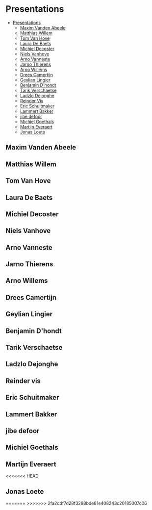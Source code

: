 <!-- markdownlint-disable MD033 -->

# Presentations

- [Presentations](#presentations)
  - [Maxim Vanden Abeele](#maxim-vanden-abeele)
  - [Matthias Willem](#matthias-willem)
  - [Tom Van Hove](#tom-van-hove)
  - [Laura De Baets](#laura-de-baets)
  - [Michiel Decoster](#michiel-decoster)
  - [Niels Vanhove](#niels-vanhove)
  - [Arno Vanneste](#arno-vanneste)
  - [Jarno Thierens](#jarno-thierens)
  - [Arno Willems](#arno-willems)
  - [Drees Camertijn](#drees-camertijn)
  - [Geylian Lingier](#geylian-lingier)
  - [Benjamin D'hondt](#benjamin-d-hondt)
  - [Tarik Verschaetse](#tarik-verschaetse)
  - [Ladzlo Dejonghe](#ladzlo-dejonghe)
  - [Reinder Vis](#reinder-vis)
  - [Eric Schuitmaker](#eric-schuitmaker)
  - [Lammert Bakker](#lammert-bakker)
  - [jibe defoor](#jibe-defoor)
  - [Michiel Goethals](#michiel-goethals)
  - [Martijn Everaert](#martijn-everaert)
  - [Jonas Loete](#jonas-loete)

## Maxim Vanden Abeele

<YoutubeVideo video-id="Dwpqh7pNNHY"/>

## Matthias Willem

<YoutubeVideo video-id="CyjNefYeeLE"/>

## Tom Van Hove

<YoutubeVideo video-id="T0XSTuQ6kuM"/>

## Laura De Baets

<YoutubeVideo video-id="srgxaPmXEQM"/>

## Michiel Decoster

<YoutubeVideo video-id="5uhN4rB-LdQ"/>

## Niels Vanhove

<YoutubeVideo video-id="jYcjVjqNKEU"/>

## Arno Vanneste

<YoutubeVideo video-id="B8_29xgzK4A"/>

## Jarno Thierens

<YoutubeVideo video-id="KsR5FMAZ-7o"/>

## Arno Willems

<YoutubeVideo video-id="nyzP61YM0Eg"/>

## Drees Camertijn

<YoutubeVideo video-id="pTnu5YSXs-Q"/>

## Geylian Lingier

<YoutubeVideo video-id="EAuvb1mn-V8"/>

## Benjamin D'hondt

<YoutubeVideo video-id="r7Iw2lIK0Go"/>

## Tarik Verschaetse

<YoutubeVideo video-id="OwilvMEQObo"/>

## Ladzlo Dejonghe

<YoutubeVideo video-id="aVxCwiZIHi8"/>

## Reinder vis

<YoutubeVideo video-id="vFYhLYnlmww"/>

## Eric Schuitmaker

<YoutubeVideo video-id="1Tcy5rgn9cc"/>

## Lammert Bakker

<YoutubeVideo video-id="ugJobdFSRAg"/>

## jibe defoor

<YoutubeVideo video-id="HRQIKBkuKCE"/>

## Michiel Goethals

<YoutubeVideo video-id="Bc5FUhdS8wE"/>

## Martijn Everaert

<YoutubeVideo video-id="teiWW_1uUb0"/>
<<<<<<< HEAD

## Jonas Loete

<YoutubeVideo video-id="Ek0dTyiKSBM"/>
=======
>>>>>>> 2fa2ddf7d28f3288bde81e408243c20185007c06
